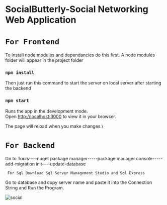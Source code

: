 # SocialButterly-Social Networking Web Application
# `For Frontend`

To install node modules and dependancies do this first.
A node modules folder will appear in the project folder
### `npm install`

Then just run this command to start the server on local server after starting the backend
### `npm start`

Runs the app in the development mode.\
Open [http://localhost:3000](http://localhost:3000) to view it in your browser.

The page will reload when you make changes.\

# `For Backend`

Go to Tools----nuget package manager-----package manager console-----add-migration init----update-database


` For Sql Download Sql Server Management Studio and Sql Express`



Go to database and copy server name and paste it into the Connection String
and Run the Program.

![social](https://github.com/aghodke24/SocialButterfly/assets/93040950/fde3ead9-5040-4de1-839d-a308e90b3698)

